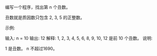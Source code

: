 编写一个程序，找出第 n 个丑数。

丑数就是质因数只包含 2, 3, 5 的正整数。

示例:

输入: n = 10
输出: 12
解释: 1, 2, 3, 4, 5, 6, 8, 9, 10, 12 是前 10 个丑数。
说明:  

1 是丑数。
n 不超过1690。